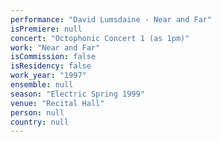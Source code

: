```yaml
---
performance: "David Lumsdaine - Near and Far"
isPremiere: null
concert: "Octophonic Concert 1 (as 1pm)"
work: "Near and Far"
isCommission: false
isResidency: false
work_year: "1997"
ensemble: null
season: "Electric Spring 1999"
venue: "Recital Hall"
person: null
country: null
---
```



